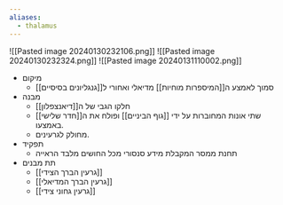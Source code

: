 ```yaml
---
aliases:
  - thalamus
---
```

![[Pasted image 20240130232106.png]] 
![[Pasted image 20240130232324.png]]
![[Pasted image 20240131110002.png]]
- מיקום
	- סמוך לאמצע ה[[המיספרות מוחיות]] מדיאלי ואחורי ל[[גנגליונים בסיסיים]]
- מבנה
	- חלקו הגבי של ה[[דיאנצפלון]]
	- שתי אונות המחוברות על ידי [[גוף הביניים]] ופולח את ה[[חדר שלישי]] באמצעו.
	- מחולק לגרעינים.
- תפקיד
	- תחנת ממסר המקבלת מידע סנסורי מכל החושים מלבד הראייה
- תת מבנים
	- [[גרעין הברך הצידי]]
	- [[גרעין הברך המדיאלי]]
	- [[גרעין גחוני צידי]]

